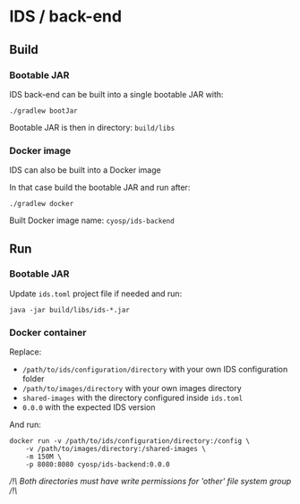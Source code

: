 # IDS / back-end

## Build

### Bootable JAR

IDS back-end can be built into a single bootable JAR with:

`./gradlew bootJar`

Bootable JAR is then in directory: `build/libs`

### Docker image

IDS can also be built into a Docker image

In that case build the bootable JAR and run after:

`./gradlew docker`

Built Docker image name: `cyosp/ids-backend`

## Run

### Bootable JAR

Update `ids.toml` project file if needed and run:

`java -jar build/libs/ids-*.jar`

### Docker container

Replace:
 * `/path/to/ids/configuration/directory` with your own IDS configuration folder
 * `/path/to/images/directory` with your own images directory
 * `shared-images` with the directory configured inside `ids.toml`
 * `0.0.0` with the expected IDS version

And run:
```
docker run -v /path/to/ids/configuration/directory:/config \
    -v /path/to/images/directory:/shared-images \
    -m 150M \
    -p 8080:8080 cyosp/ids-backend:0.0.0
```

*/!\ Both directories must have write permissions for 'other' file system group /!\\*

